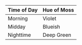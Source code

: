 | Time of Day  | Hue of Moss | 
| ------------ | ------------|
| Morning      | Violet      | 
| Midday       | Blueish     |  
| Nighttime    | Deep Green  | 
